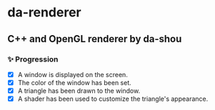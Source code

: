 # da-renderer
## **C++ and OpenGL renderer** by da-shou
### :sparkles: Progression
- [X] A window is displayed on the screen.
- [X] The color of the window has been set.
- [X] A triangle has been drawn to the window. 
- [X] A shader has been used to customize the triangle's appearance.
